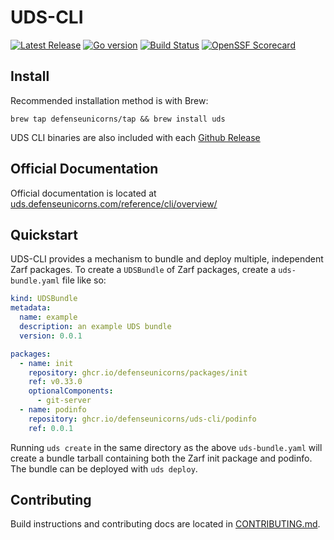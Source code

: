 # UDS-CLI

[![Latest Release](https://img.shields.io/github/v/release/defenseunicorns/uds-cli)](https://github.com/defenseunicorns/uds-cli/releases)
[![Go version](https://img.shields.io/github/go-mod/go-version/defenseunicorns/uds-cli?filename=go.mod)](https://go.dev/)
[![Build Status](https://img.shields.io/github/actions/workflow/status/defenseunicorns/uds-cli/release.yaml)](https://github.com/defenseunicorns/uds-cli/actions/workflows/release.yaml)
[![OpenSSF Scorecard](https://api.securityscorecards.dev/projects/github.com/defenseunicorns/uds-cli/badge)](https://api.securityscorecards.dev/projects/github.com/defenseunicorns/uds-cli)

## Install
Recommended installation method is with Brew:
```
brew tap defenseunicorns/tap && brew install uds
```
UDS CLI binaries are also included with each [Github Release](https://github.com/defenseunicorns/uds-cli/releases)

## Official Documentation
Official documentation is located at [uds.defenseunicorns.com/reference/cli/overview/](https://uds.defenseunicorns.com/reference/cli/overview/)

## Quickstart
UDS-CLI provides a mechanism to bundle and deploy multiple, independent Zarf packages. To create a `UDSBundle` of Zarf packages, create a `uds-bundle.yaml` file like so:

```yaml
kind: UDSBundle
metadata:
  name: example
  description: an example UDS bundle
  version: 0.0.1

packages:
  - name: init
    repository: ghcr.io/defenseunicorns/packages/init
    ref: v0.33.0
    optionalComponents:
      - git-server
  - name: podinfo
    repository: ghcr.io/defenseunicorns/uds-cli/podinfo
    ref: 0.0.1
```
Running `uds create` in the same directory as the above `uds-bundle.yaml` will create a bundle tarball containing both the Zarf init package and podinfo. The bundle can be deployed with `uds deploy`.

## Contributing
Build instructions and contributing docs are located in [CONTRIBUTING.md](https://github.com/defenseunicorns/uds-cli/blob/main/CONTRIBUTING.md).
